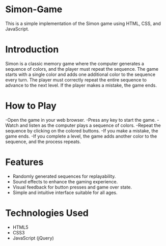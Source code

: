 # Simon-Game

This is a simple implementation of the Simon game using HTML, CSS, and JavaScript.

# Introduction
Simon is a classic memory game where the computer generates a sequence of colors, and the player must repeat the sequence. The game starts with a single color and adds one additional color to the sequence every turn. The player must correctly repeat the entire sequence to advance to the next level. If the player makes a mistake, the game ends.

# How to Play
-Open the game in your web browser.
-Press any key to start the game.
-Watch and listen as the computer plays a sequence of colors.
-Repeat the sequence by clicking on the colored buttons.
-If you make a mistake, the game ends.
-If you complete a level, the game adds another color to the sequence, and the process repeats.

# Features
- Randomly generated sequences for replayability.
- Sound effects to enhance the gaming experience.
- Visual feedback for button presses and game over state.
- Simple and intuitive interface suitable for all ages.

# Technologies Used
- HTML5
- CSS3
- JavaScript (jQuery)
